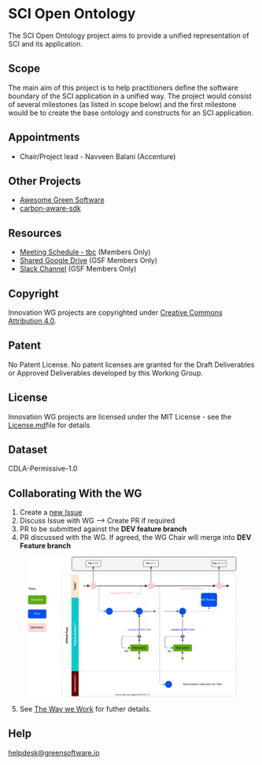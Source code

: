 # SCI Open Ontology

The SCI Open Ontology project aims to provide a unified representation of SCI and its application.

## Scope

The main aim of this project is to help practitioners define the software boundary of the SCI application in a unified way. The project would consist of several milestones (as listed in scope below) and the first milestone would be to create the base ontology and constructs for an SCI application.

## Appointments 
- Chair/Project lead - Navveen Balani (Accenture)

## Other Projects
- [Awesome Green Software](https://github.com/Green-Software-Foundation/awesome-green-software)
- [carbon-aware-sdk](https://github.com/Green-Software-Foundation/carbon-aware-sdk)

## Resources

* [Meeting Schedule - tbc]() (Members Only)
* [Shared Google Drive](https://drive.google.com/drive/folders/1kdJQTi_L7-LmexAGPsFM58mRJOaiZD3l) (GSF Members Only)
* [Slack Channel](https://greensoftwarefdn.slack.com/archives/C02T3NU896X) (GSF Members Only)

## Copyright
Innovation WG projects are copyrighted under [Creative Commons Attribution 4.0](https://creativecommons.org/licenses/by/4.0/).

## Patent
No Patent License. No patent licenses are granted for the Draft Deliverables or Approved Deliverables developed by this Working Group.

## License
Innovation WG projects are licensed under the MIT License - see the [License.md](license/innovation-wg-license.md)file for details 

## Dataset
CDLA-Permissive-1.0

## Collaborating With the WG

1. Create a [new Issue](https://github.com/Green-Software-Foundation/standards_wg/issues/new)
2. Discuss Issue with WG --> Create PR if required
3. PR to be submitted against the **DEV feature branch**
4. PR discussed with the WG. If agreed, the WG Chair will merge into **DEV Feature branch**
 
<figure>
	<img src="images/single-trunk-branch.svg" alt="GSF Single-Trunk Based Branch Flow">
	<figcaption></figcaption>
</figure>

5. See [The Way we Work](https://github.com/Green-Software-Foundation/standards_wg/blob/main/the_way_we_work.md) for futher details.

## Help
helpdesk@greensoftware.io
